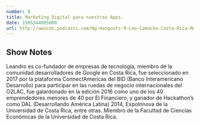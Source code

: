```yaml
---
number: 9
title: Marketing Digital para nuestras Apps.
date: 1505344805000
url: http://awscdn.podcasts.com/Ng-Hangouts-9-Leo-Camacho-Costa-Rica-Marketing-Digital-para-nuestras-Apps-1fd9.mp3
---
```


## Show Notes

Leandro es co-fundador de empresas de tecnología, miembro de la comunidad desarrolladores de Google en Costa Rica, fue seleccionado en 2017 por la plataforma ConnectAmericas del BID (Banco Interamericano Desarrollo) para participar en las ruedas de negocio internacionales del O2LAC, fue galardonado en la edición 2016 como uno de los 40 emprendedores menores de 40 por El Financiero, y ganador de Hackathon’s como DAL (Desarrollando América Latina) 2014, ExpoInnova de la Universidad de Costa Rica, entre otras. Miembro de la Facultad de Ciencias Económicas de la Universidad de Costa Rica.